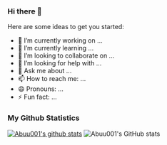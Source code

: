 ### Hi there 👋

Here are some ideas to get you started:

- 🔭 I’m currently working on ...
- 🌱 I’m currently learning ...
- 👯 I’m looking to collaborate on ...
- 🤔 I’m looking for help with ...
- 💬 Ask me about ...
- 📫 How to reach me: ...
- 😄 Pronouns: ...
- ⚡ Fun fact: ...
### My Github Statistics
 [![Abuu001's github stats](https://github-readme-stats.vercel.app/api?username=Abuu001)](https://github.com/Abuu001/github-readme-stats&count_private=true&theme=radical)
![Abuu001's GitHub stats](https://github-readme-stats.vercel.app/api?username=Abuu001&show_icons=true&theme=radical)
